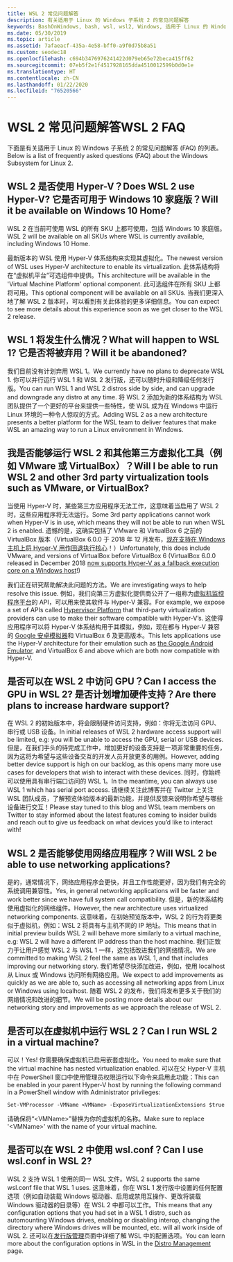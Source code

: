 ```yaml
---
title: WSL 2 常见问题解答
description: 有关适用于 Linux 的 Windows 子系统 2 的常见问题解答
keywords: BashOnWindows, bash, wsl, wsl2, Windows, 适用于 Linux 的 Windows 子系统, windowssubsystem, ubuntu, debian, suse, Windows 10, 安装
ms.date: 05/30/2019
ms.topic: article
ms.assetid: 7afaeacf-435a-4e58-bff0-a9f0d75b8a51
ms.custom: seodec18
ms.openlocfilehash: c694b3476976241422d079eb65e72beca415ff62
ms.sourcegitcommit: 07eb5f2e1f4517928165dda4510012599b0d0e1e
ms.translationtype: HT
ms.contentlocale: zh-CN
ms.lasthandoff: 01/22/2020
ms.locfileid: "76520566"
---
```

# <a name="wsl-2-faq"></a><span data-ttu-id="3b3fa-104">WSL 2 常见问题解答</span><span class="sxs-lookup"><span data-stu-id="3b3fa-104">WSL 2 FAQ</span></span>

<span data-ttu-id="3b3fa-105">下面是有关适用于 Linux 的 Windows 子系统 2 的常见问题解答 (FAQ) 的列表。</span><span class="sxs-lookup"><span data-stu-id="3b3fa-105">Below is a list of frequently asked questions (FAQ) about the Windows Subsystem for Linux 2.</span></span>

## <a name="does-wsl-2-use-hyper-v-will-it-be-available-on-windows-10-home"></a><span data-ttu-id="3b3fa-106">WSL 2 是否使用 Hyper-V？</span><span class="sxs-lookup"><span data-stu-id="3b3fa-106">Does WSL 2 use Hyper-V?</span></span> <span data-ttu-id="3b3fa-107">它是否可用于 Windows 10 家庭版？</span><span class="sxs-lookup"><span data-stu-id="3b3fa-107">Will it be available on Windows 10 Home?</span></span>

<span data-ttu-id="3b3fa-108">WSL 2 在当前可使用 WSL 的所有 SKU 上都可使用，包括 Windows 10 家庭版。</span><span class="sxs-lookup"><span data-stu-id="3b3fa-108">WSL 2 will be available on all SKUs where WSL is currently available, including Windows 10 Home.</span></span>

<span data-ttu-id="3b3fa-109">最新版本的 WSL 使用 Hyper-V 体系结构来实现其虚拟化。</span><span class="sxs-lookup"><span data-stu-id="3b3fa-109">The newest version of WSL uses Hyper-V architecture to enable its virtualization.</span></span> <span data-ttu-id="3b3fa-110">此体系结构将在“虚拟机平台”可选组件中提供。</span><span class="sxs-lookup"><span data-stu-id="3b3fa-110">This architecture will be available in the 'Virtual Machine Platform' optional component.</span></span> <span data-ttu-id="3b3fa-111">此可选组件在所有 SKU 上都将可用。</span><span class="sxs-lookup"><span data-stu-id="3b3fa-111">This optional component will be available on all SKUs.</span></span> <span data-ttu-id="3b3fa-112">当我们更深入地了解 WSL 2 版本时，可以看到有关此体验的更多详细信息。</span><span class="sxs-lookup"><span data-stu-id="3b3fa-112">You can expect to see more details about this experience soon as we get closer to the WSL 2 release.</span></span>

## <a name="what-will-happen-to-wsl-1-will-it-be-abandoned"></a><span data-ttu-id="3b3fa-113">WSL 1 将发生什么情况？</span><span class="sxs-lookup"><span data-stu-id="3b3fa-113">What will happen to WSL 1?</span></span> <span data-ttu-id="3b3fa-114">它是否将被弃用？</span><span class="sxs-lookup"><span data-stu-id="3b3fa-114">Will it be abandoned?</span></span>

<span data-ttu-id="3b3fa-115">我们目前没有计划弃用 WSL 1。</span><span class="sxs-lookup"><span data-stu-id="3b3fa-115">We currently have no plans to deprecate WSL 1.</span></span> <span data-ttu-id="3b3fa-116">你可以并行运行 WSL 1 和 WSL 2 发行版，还可以随时升级和降级任何发行版。</span><span class="sxs-lookup"><span data-stu-id="3b3fa-116">You can run WSL 1 and WSL 2 distros side by side, and can upgrade and downgrade any distro at any time.</span></span> <span data-ttu-id="3b3fa-117">将 WSL 2 添加为新的体系结构为 WSL 团队提供了一个更好的平台来提供一些特性，使 WSL 成为在 Windows 中运行 Linux 环境的一种令人惊叹的方式。</span><span class="sxs-lookup"><span data-stu-id="3b3fa-117">Adding WSL 2 as a new architecture presents a better platform for the WSL team to deliver features that make WSL an amazing way to run a Linux environment in Windows.</span></span>

## <a name="will-i-be-able-to-run-wsl-2-and-other-3rd-party-virtualization-tools-such-as-vmware-or-virtualbox"></a><span data-ttu-id="3b3fa-118">我是否能够运行 WSL 2 和其他第三方虚拟化工具（例如 VMware 或 VirtualBox）？</span><span class="sxs-lookup"><span data-stu-id="3b3fa-118">Will I be able to run WSL 2 and other 3rd party virtualization tools such as VMware, or VirtualBox?</span></span>

<span data-ttu-id="3b3fa-119">当使用 Hyper-V 时，某些第三方应用程序无法工作，这意味着当启用了 WSL 2 时，这些应用程序将无法运行。</span><span class="sxs-lookup"><span data-stu-id="3b3fa-119">Some 3rd party applications cannot work when Hyper-V is in use, which means they will not be able to run when WSL 2 is enabled.</span></span> <span data-ttu-id="3b3fa-120">遗憾的是，这确实包括了 VMware 和 VirtualBox 6 之前的VirtualBox 版本（VirtualBox 6.0.0 于 2018 年 12 月发布，[现在支持在 Windows 主机上将 Hyper-V 用作回退执行核心][1]！）</span><span class="sxs-lookup"><span data-stu-id="3b3fa-120">Unfortunately, this does include VMware, and versions of VirtualBox before VirtualBox 6 (VirtualBox 6.0.0 released in December 2018 [now supports Hyper-V as a fallback execution core on a Windows host][1]!)</span></span>

<span data-ttu-id="3b3fa-121">我们正在研究帮助解决此问题的方法。</span><span class="sxs-lookup"><span data-stu-id="3b3fa-121">We are investigating ways to help resolve this issue.</span></span> <span data-ttu-id="3b3fa-122">例如，我们向第三方虚拟化提供商公开了一组称为[虚拟机监控程序平台][2]的 API，可以用来使其软件与 Hyper-V 兼容。</span><span class="sxs-lookup"><span data-stu-id="3b3fa-122">For example, we expose a set of APIs called [Hypervisor Platform][2] that third-party virtualization providers can use to make their software compatible with Hyper-V’s.</span></span> <span data-ttu-id="3b3fa-123">这使得应用程序可以将 Hyper-V 体系结构用于其模拟，例如，现在都与 Hyper-V 兼容的 [Google 安卓模拟器][3]和 VirtualBox 6 及更高版本。</span><span class="sxs-lookup"><span data-stu-id="3b3fa-123">This lets applications use the Hyper-V architecture for their emulation such as [the Google Android Emulator][3], and VirtualBox 6 and above which are both now compatible with Hyper-V.</span></span>

## <a name="can-i-access-the-gpu-in-wsl-2-are-there-plans-to-increase-hardware-support"></a><span data-ttu-id="3b3fa-124">是否可以在 WSL 2 中访问 GPU？</span><span class="sxs-lookup"><span data-stu-id="3b3fa-124">Can I access the GPU in WSL 2?</span></span> <span data-ttu-id="3b3fa-125">是否计划增加硬件支持？</span><span class="sxs-lookup"><span data-stu-id="3b3fa-125">Are there plans to increase hardware support?</span></span>

<span data-ttu-id="3b3fa-126">在 WSL 2 的初始版本中，将会限制硬件访问支持，例如：你将无法访问 GPU、串行或 USB 设备。</span><span class="sxs-lookup"><span data-stu-id="3b3fa-126">In initial releases of WSL 2 hardware access support will be limited, e.g: you will be unable to access the GPU, serial or USB devices.</span></span> <span data-ttu-id="3b3fa-127">但是，在我们手头的待完成工作中，增加更好的设备支持是一项非常重要的任务，因为这将为希望与这些设备交互的开发人员开放更多的用例。</span><span class="sxs-lookup"><span data-stu-id="3b3fa-127">However, adding better device support is high on our backlog, as this opens many more use cases for developers that wish to interact with these devices.</span></span> <span data-ttu-id="3b3fa-128">同时，你始终可以使用具有串行端口访问的 WSL 1。</span><span class="sxs-lookup"><span data-stu-id="3b3fa-128">In the meantime, you can always use WSL 1 which has serial port access.</span></span> <span data-ttu-id="3b3fa-129">请继续关注此博客并在 Twitter 上关注 WSL 团队成员，了解预览体验版本的最新功能，并提供反馈来说明你希望与哪些设备进行交互！</span><span class="sxs-lookup"><span data-stu-id="3b3fa-129">Please stay tuned to this blog and WSL team members on Twitter to stay informed about the latest features coming to insider builds and reach out to give us feedback on what devices you’d like to interact with!</span></span>

## <a name="will-wsl-2-be-able-to-use-networking-applications"></a><span data-ttu-id="3b3fa-130">WSL 2 是否能够使用网络应用程序？</span><span class="sxs-lookup"><span data-stu-id="3b3fa-130">Will WSL 2 be able to use networking applications?</span></span>

<span data-ttu-id="3b3fa-131">是的，通常情况下，网络应用程序会更快，并且工作性能更好，因为我们有完全的系统调用兼容性。</span><span class="sxs-lookup"><span data-stu-id="3b3fa-131">Yes, in general networking applications will be faster and work better since we have full system call compatibility.</span></span> <span data-ttu-id="3b3fa-132">但是，新的体系结构使用虚拟化的网络组件。</span><span class="sxs-lookup"><span data-stu-id="3b3fa-132">However, the new architecture uses virtualized networking components.</span></span> <span data-ttu-id="3b3fa-133">这意味着，在初始预览版本中，WSL 2 的行为将更类似于虚拟机，例如：WSL 2 将具有与主机不同的 IP 地址。</span><span class="sxs-lookup"><span data-stu-id="3b3fa-133">This means that in initial preview builds WSL 2 will behave more similarly to a virtual machine, e.g: WSL 2 will have a different IP address than the host machine.</span></span> <span data-ttu-id="3b3fa-134">我们正致力于让用户感觉 WSL 2 与 WSL 1 一样，这包括改进我们的网络情况。</span><span class="sxs-lookup"><span data-stu-id="3b3fa-134">We are committed to making WSL 2 feel the same as WSL 1, and that includes improving our networking story.</span></span> <span data-ttu-id="3b3fa-135">我们希望尽快添加改进，例如，使用 localhost 从 Linux 或 Windows 访问所有网络应用。</span><span class="sxs-lookup"><span data-stu-id="3b3fa-135">We expect to add improvements as quickly as we are able to, such as accessing all networking apps from Linux or Windows using localhost.</span></span> <span data-ttu-id="3b3fa-136">随着 WSL 2 的发布，我们将发布更多关于我们的网络情况和改进的细节。</span><span class="sxs-lookup"><span data-stu-id="3b3fa-136">We will be posting more details about our networking story and improvements as we approach the release of WSL 2.</span></span>

## <a name="can-i-run-wsl-2-in-a-virtual-machine"></a><span data-ttu-id="3b3fa-137">是否可以在虚拟机中运行 WSL 2？</span><span class="sxs-lookup"><span data-stu-id="3b3fa-137">Can I run WSL 2 in a virtual machine?</span></span>

<span data-ttu-id="3b3fa-138">可以！</span><span class="sxs-lookup"><span data-stu-id="3b3fa-138">Yes!</span></span> <span data-ttu-id="3b3fa-139">你需要确保虚拟机已启用嵌套虚拟化。</span><span class="sxs-lookup"><span data-stu-id="3b3fa-139">You need to make sure that the virtual machine has nested virtualization enabled.</span></span> <span data-ttu-id="3b3fa-140">可以在父 Hyper-V 主机中在 PowerShell 窗口中使用管理员权限运行以下命令来启用此功能：</span><span class="sxs-lookup"><span data-stu-id="3b3fa-140">This can be enabled in your parent Hyper-V host by running the following command in a PowerShell window with Administrator privileges:</span></span>

`Set-VMProcessor -VMName <VMName> -ExposeVirtualizationExtensions $true`

<span data-ttu-id="3b3fa-141">请确保将“&lt;VMName&gt;”替换为你的虚拟机的名称。</span><span class="sxs-lookup"><span data-stu-id="3b3fa-141">Make sure to replace '&lt;VMName&gt;' with the name of your virtual machine.</span></span>

## <a name="can-i-use-wslconf-in-wsl-2"></a><span data-ttu-id="3b3fa-142">是否可以在 WSL 2 中使用 wsl.conf？</span><span class="sxs-lookup"><span data-stu-id="3b3fa-142">Can I use wsl.conf in WSL 2?</span></span>

<span data-ttu-id="3b3fa-143">WSL 2 支持 WSL 1 使用的同一 WSL 文件。</span><span class="sxs-lookup"><span data-stu-id="3b3fa-143">WSL 2 supports the same wsl.conf file that WSL 1 uses.</span></span> <span data-ttu-id="3b3fa-144">这意味着，你在 WSL 1 发行版中设置的任何配置选项（例如自动装载 Windows 驱动器、启用或禁用互操作、更改将装载 Windows 驱动器的目录等）在 WSL 2 中都可以工作。</span><span class="sxs-lookup"><span data-stu-id="3b3fa-144">This means that any configuration options that you had set in a WSL 1 distro, such as automounting Windows drives, enabling or disabling interop, changing the directory where Windows drives will be mounted, etc. will all work inside of WSL 2.</span></span> <span data-ttu-id="3b3fa-145">还可以在[发行版管理](./wsl-config.md)页面中详细了解 WSL 中的配置选项。</span><span class="sxs-lookup"><span data-stu-id="3b3fa-145">You can learn more about the configuration options in WSL in the [Distro Management](./wsl-config.md) page.</span></span> 

 [1]: https://www.virtualbox.org/wiki/Changelog-6.0
 [2]: https://docs.microsoft.com/en-us/virtualization/api/
 [3]: https://devblogs.microsoft.com/visualstudio/hyper-v-android-emulator-support/
